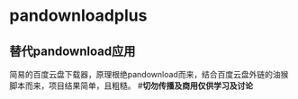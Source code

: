 # pandownloadplus
## 替代pandownload应用
简易的百度云盘下载器，原理根绝pandownload而来，结合百度云盘外链的油猴脚本而来，项目结果简单，且粗糙。
#**切勿传播及商用仅供学习及讨论**
